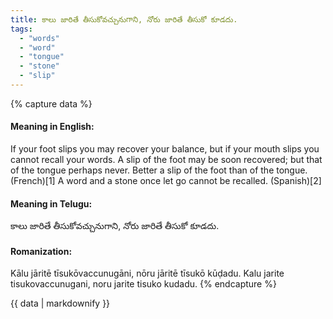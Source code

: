 ```yaml
---
title: కాలు జారితే తీసుకోవచ్చునుగాని, నోరు జారితే తీసుకో కూడదు.
tags:
  - "words"
  - "word"
  - "tongue"
  - "stone"
  - "slip"
---
```


{% capture data %}
#### Meaning in English:
If your foot slips you may recover your balance, but if your mouth slips you cannot recall your words.
A slip of the foot may be soon recovered; but that of the tongue perhaps never.
Better a slip of the foot than of the tongue. (French)[1]
A word and a stone once let go cannot be recalled. (Spanish)[2]

#### Meaning in Telugu:
కాలు జారితే తీసుకోవచ్చునుగాని, నోరు జారితే తీసుకో కూడదు.

#### Romanization:
Kālu jāritē tīsukōvaccunugāni, nōru jāritē tīsukō kūḍadu.
Kalu jarite tisukovaccunugani, noru jarite tisuko kudadu.
{% endcapture %}

{{ data | markdownify }}


